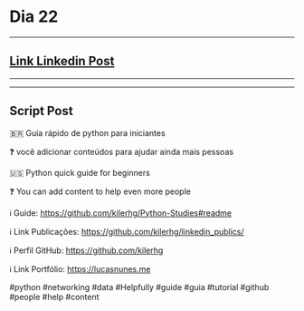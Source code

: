 # Dia 22

---
## [Link Linkedin Post](https://www.linkedin.com/posts/lucasnunesdeassis_python-quick-guide-activity-6928251408529993728-v6b2?utm_source=linkedin_share&utm_medium=member_desktop_web)
---

---
## Script Post

🇧🇷 Guia rápido de python para iniciantes


❓ você adicionar conteúdos para ajudar ainda mais pessoas


🇺🇸 Python quick guide for beginners


❓ You can add content to help even more people



ℹ️ Guide: https://github.com/kilerhg/Python-Studies#readme




ℹ️ Link Publicações: https://github.com/kilerhg/linkedin_publics/

ℹ️ Perfil GitHub: https://github.com/kilerhg

ℹ️ Link Portfólio: https://lucasnunes.me


#python #networking #data #Helpfully #guide #guia #tutorial #github #people #help #content
